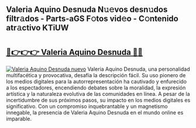 ## Valeria Aquino Desnuda N𝚞𝚎vos desn𝚞dos filtr𝚊dos - Parts-aGS F𝚘tos vid𝚎o - C𝚘ntenido atr𝚊ctivo KTiUW

# <h2><a href="http://mb35dj6.tromn.icu/?c=Valeria+Aquino+Desnuda">🔗👉👉👉 Valeria Aquino Desnuda 🔗🔗</a></h2>

[![Valeria Aquino Desnuda nuevo](https://i.imgur.com/pEAQMta.gif)](http://mb35dj6.tromn.icu/?c=Valeria+Aquino+Desnuda)
Valeria Aquino Desnuda, una personalidad multifacética y provocativa, desafía la descripción fácil. Su uso pionero de los medios digitales para la autorrepresentación ha cautivado y enfurecido a los espectadores, encendiendo debates sobre la moralidad, la expresión artística y la naturaleza evolutiva de las comunidades en línea. A pesar de la incertidumbre de sus próximos pasos, su impacto en los medios digitales es significativo. Con un compromiso inquebrantable y un magnetismo innegable, la presencia de Valeria Aquino Desnuda en el mundo online es imparable.
